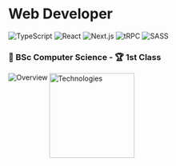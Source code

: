 # Web Developer
![TypeScript](https://img.shields.io/badge/typescript-%23007ACC.svg?style=for-the-badge&logo=typescript&logoColor=white)
![React](https://img.shields.io/badge/react-%2320232a.svg?style=for-the-badge&logo=react&logoColor=%2361DAFB)
![Next.js](https://img.shields.io/badge/Next.js-black?style=for-the-badge&logo=next.js&logoColor=white)
![tRPC](https://img.shields.io/badge/tRPC-%23007ACC.svg?style=for-the-badge)
![SASS](https://img.shields.io/badge/SASS-hotpink.svg?style=for-the-badge&logo=SASS&logoColor=white)

### 📝 BSc Computer Science - 🏆 1st Class

<img align="left" src="https://github-readme-stats.vercel.app/api?username=DanielPitfield&show_icons=true&theme=radical&border_radius=10&hide_border=true&text_bold=false&hide_rank=true&hide=contribs&card_width=300&custom_title=Overview" alt="Overview">

<img align="left" height=170 src="https://github-readme-stats.vercel.app/api/top-langs/?username=DanielPitfield&layout=compact&show_icons=true&theme=radical&border_radius=10&hide_border=true&text_bold=false&card_width=241&custom_title=Technologies" alt="Technologies">

